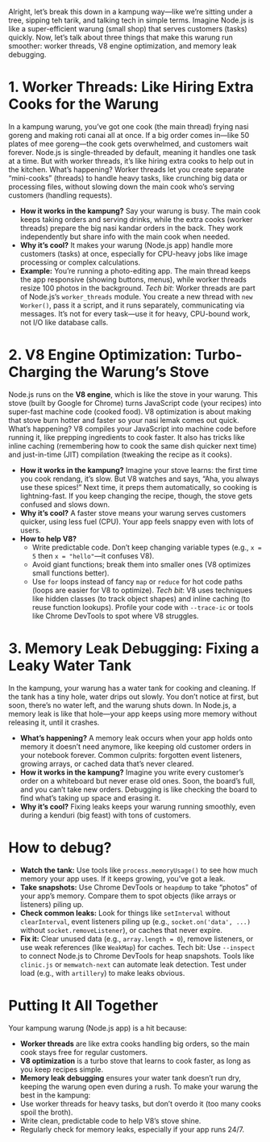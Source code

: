 Alright, let’s break this down in a kampung way—like we’re sitting under a tree, sipping teh tarik, and talking tech in simple terms. Imagine Node.js is like a super-efficient warung (small shop) that serves customers (tasks) quickly. Now, let’s talk about three things that make this warung run smoother: worker threads, V8 engine optimization, and memory leak debugging.

# 1. Worker Threads: Like Hiring Extra Cooks for the Warung
In a kampung warung, you’ve got one cook (the main thread) frying nasi goreng and making roti canai all at once. If a big order comes in—like 50 plates of mee goreng—the cook gets overwhelmed, and customers wait forever. Node.js is single-threaded by default, meaning it handles one task at a time. But with worker threads, it’s like hiring extra cooks to help out in the kitchen.
What’s happening? Worker threads let you create separate “mini-cooks” (threads) to handle heavy tasks, like crunching big data or processing files, without slowing down the main cook who’s serving customers (handling requests).
* **How it works in the kampung?** Say your warung is busy. The main cook keeps taking orders and serving drinks, while the extra cooks (worker threads) prepare the big nasi kandar orders in the back. They work independently but share info with the main cook when needed.
* **Why it’s cool?** It makes your warung (Node.js app) handle more customers (tasks) at once, especially for CPU-heavy jobs like image processing or complex calculations.
* **Example:** You’re running a photo-editing app. The main thread keeps the app responsive (showing buttons, menus), while worker threads resize 100 photos in the background.
*Tech bit*: Worker threads are part of Node.js’s `worker_threads` module. You create a new thread with `new Worker()`, pass it a script, and it runs separately, communicating via messages. It’s not for every task—use it for heavy, CPU-bound work, not I/O like database calls.

# 2. V8 Engine Optimization: Turbo-Charging the Warung’s Stove
Node.js runs on the **V8 engine**, which is like the stove in your warung. This stove (built by Google for Chrome) turns JavaScript code (your recipes) into super-fast machine code (cooked food). V8 optimization is about making that stove burn hotter and faster so your nasi lemak comes out quick.
What’s happening? V8 compiles your JavaScript into machine code before running it, like prepping ingredients to cook faster. It also has tricks like inline caching (remembering how to cook the same dish quicker next time) and just-in-time (JIT) compilation (tweaking the recipe as it cooks).
* **How it works in the kampung?** Imagine your stove learns: the first time you cook rendang, it’s slow. But V8 watches and says, “Aha, you always use these spices!” Next time, it preps them automatically, so cooking is lightning-fast. If you keep changing the recipe, though, the stove gets confused and slows down.
* **Why it’s cool?** A faster stove means your warung serves customers quicker, using less fuel (CPU). Your app feels snappy even with lots of users.
* **How to help V8?**
  * Write predictable code. Don’t keep changing variable types (e.g., `x = 5` then `x = "hello"`—it confuses V8).
  * Avoid giant functions; break them into smaller ones (V8 optimizes small functions better).
  * Use `for` loops instead of fancy `map` or `reduce` for hot code paths (loops are easier for V8 to optimize).
*Tech bit*: V8 uses techniques like hidden classes (to track object shapes) and inline caching (to reuse function lookups). Profile your code with `--trace-ic` or tools like Chrome DevTools to spot where V8 struggles.

# 3. Memory Leak Debugging: Fixing a Leaky Water Tank
In the kampung, your warung has a water tank for cooking and cleaning. If the tank has a tiny hole, water drips out slowly. You don’t notice at first, but soon, there’s no water left, and the warung shuts down. In Node.js, a memory leak is like that hole—your app keeps using more memory without releasing it, until it crashes.
* **What’s happening?** A memory leak occurs when your app holds onto memory it doesn’t need anymore, like keeping old customer orders in your notebook forever. Common culprits: forgotten event listeners, growing arrays, or cached data that’s never cleared.
* **How it works in the kampung?** Imagine you write every customer’s order on a whiteboard but never erase old ones. Soon, the board’s full, and you can’t take new orders. Debugging is like checking the board to find what’s taking up space and erasing it.
* **Why it’s cool?** Fixing leaks keeps your warung running smoothly, even during a kenduri (big feast) with tons of customers.

# How to debug?
* **Watch the tank:** Use tools like `process.memoryUsage()` to see how much memory your app uses. If it keeps growing, you’ve got a leak.
* **Take snapshots:** Use Chrome DevTools or `heapdump` to take “photos” of your app’s memory. Compare them to spot objects (like arrays or listeners) piling up.
* **Check common leaks:** Look for things like `setInterval` without `clearInterval`, event listeners piling up (e.g., `socket.on('data', ...)` without `socket.removeListener`), or caches that never expire.
* **Fix it:** Clear unused data (e.g., `array.length = 0`), remove listeners, or use weak references (like `WeakMap`) for caches.
Tech bit: Use `--inspect` to connect Node.js to Chrome DevTools for heap snapshots. Tools like `clinic.js` or `memwatch-next` can automate leak detection. Test under load (e.g., with `artillery`) to make leaks obvious.

# Putting It All Together
Your kampung warung (Node.js app) is a hit because:
* **Worker threads** are like extra cooks handling big orders, so the main cook stays free for regular customers.
* **V8 optimization** is a turbo stove that learns to cook faster, as long as you keep recipes simple.
* **Memory leak debugging** ensures your water tank doesn’t run dry, keeping the warung open even during a rush.
To make your warung the best in the kampung:
* Use worker threads for heavy tasks, but don’t overdo it (too many cooks spoil the broth).
* Write clean, predictable code to help V8’s stove shine.
* Regularly check for memory leaks, especially if your app runs 24/7.
